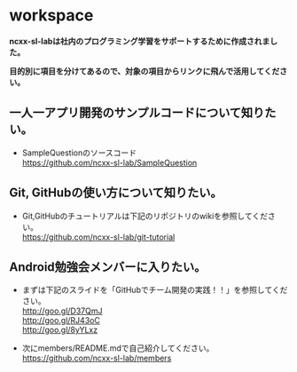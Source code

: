 # workspace

**ncxx-sl-labは社内のプログラミング学習をサポートするために作成されました。**

**目的別に項目を分けてあるので、対象の項目からリンクに飛んで活用してください。**

## 一人一アプリ開発のサンプルコードについて知りたい。
- SampleQuestionのソースコード  
https://github.com/ncxx-sl-lab/SampleQuestion

## Git, GitHubの使い方について知りたい。
- Git,GitHubのチュートリアルは下記のリポジトリのwikiを参照してください。  
https://github.com/ncxx-sl-lab/git-tutorial


## Android勉強会メンバーに入りたい。
- まずは下記のスライドを「GitHubでチーム開発の実践！！」を参照してください。  
http://goo.gl/D37QmJ  
http://goo.gl/RJ43oC  
http://goo.gl/8yYLxz

- 次にmembers/README.mdで自己紹介してください。  
https://github.com/ncxx-sl-lab/members
